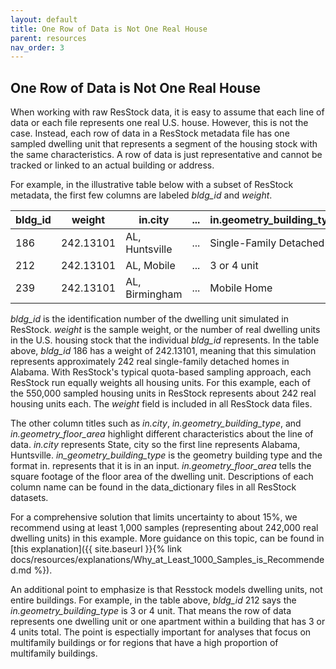 ```yaml
---
layout: default
title: One Row of Data is Not One Real House
parent: resources
nav_order: 3
---
```


## One Row of Data is Not One Real House
When working with raw ResStock data, it is easy to assume that each line of data or each file represents one real U.S. house. However, this is not the case. Instead, each row of data in a ResStock metadata file has one sampled dwelling unit that represents a segment of the housing stock with the same characteristics. A row of data is just representative and cannot be tracked or linked to an actual building or address.

For example, in the illustrative table below with a subset of ResStock metadata, the first few columns are labeled *bldg_id* and *weight*.

| bldg_id | weight | in.city | ... | in.geometry_building_type | in.geometry_floor_area |
| --- | --- | --- | --- | --- | --- |
| 186 | 242.13101 | AL, Huntsville | ... | Single-Family Detached | 2500-2999 |
| 212 | 242.13101 | AL, Mobile | ... | 3 or 4 unit | 4000 + |
| 239 | 242.13101 | AL, Birmingham | ... | Mobile Home | 750-999 |

*bldg_id* is the identification number of the dwelling unit simulated in ResStock. *weight* is the sample weight, or the number of real dwelling units in the U.S. housing stock that the individual *bldg_id* represents. In the table above, *bldg_id* 186 has a weight of 242.13101, meaning that this simulation represents approximately 242 real single-family detached homes in Alabama. With ResStock's typical quota-based sampling approach, each ResStock run equally weights all housing units. For this example, each of the 550,000 sampled housing units in ResStock represents about 242 real housing units each. The *weight* field is included in all ResStock data files.
<!--
The *weight* field is also the appropriate factor to scale ResStock energy and emissions outputs as discussed in the Weighting/Sampling example. -->

The other column titles such as *in.city*, *in.geometry_building_type*, and *in.geometry_floor_area* highlight different characteristics about the line of data. *in.city* represents State, city so the first line represents Alabama, Huntsville. *in_geometry_building_type* is the geometry building type and the format in. represents that it is in an input. *in.geometry_floor_area* tells the square footage of the floor area of the dwelling unit. Descriptions of each column name can be found in the data_dictionary files in all ResStock datasets.

For a comprehensive solution that limits uncertainty to about 15%, we recommend using at least 1,000 samples (representing about 242,000 real dwelling units) in this example. More guidance on this topic, can be found in [this explanation]({{ site.baseurl }}{% link docs/resources/explanations/Why_at_Least_1000_Samples_is_Recommended.md %}).

An additional point to emphasize is that Resstock models dwelling units, not entire buildings. For example, in the table above, *bldg_id* 212 says the *in.geometry_building_type* is 3 or 4 unit. That means the row of data represents one dwelling unit or one apartment within a building that has 3 or 4 units total. The point is espectially important for analyses that focus on multifamily buildings or for regions that have a high proportion of multifamily buildings.
